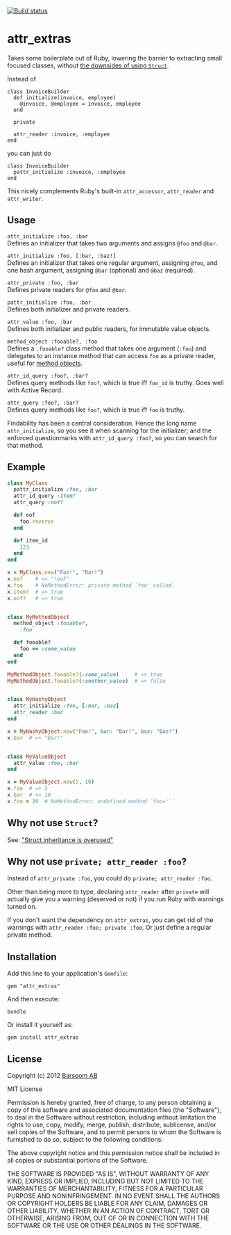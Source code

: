 [![Build status](https://secure.travis-ci.org/barsoom/attr_extras.png)](https://travis-ci.org/#!/barsoom/attr_extras/builds)

# attr\_extras

Takes some boilerplate out of Ruby, lowering the barrier to extracting small focused classes, without [the downsides of using `Struct`](http://thepugautomatic.com/2013/08/struct-inheritance-is-overused/).

Instead of

```
class InvoiceBuilder
  def initialize(invoice, employee)
    @invoice, @employee = invoice, employee
  end

  private

  attr_reader :invoice, :employee
end
```

you can just do

```
class InvoiceBuilder
  pattr_initialize :invoice, :employee
end
```

This nicely complements Ruby's built-in `attr_accessor`, `attr_reader` and `attr_writer`.


## Usage

`attr_initialize :foo, :bar`<br>
Defines an initializer that takes two arguments and assigns `@foo` and `@bar`.

`attr_initialize :foo, [:bar, :baz!]`<br>
Defines an initializer that takes one regular argument, assigning `@foo`, and one hash argument, assigning `@bar` (optional) and `@baz` (required).

`attr_private :foo, :bar`<br>
Defines private readers for `@foo` and `@bar`.

`pattr_initialize :foo, :bar`<br>
Defines both initializer and private readers.

`attr_value :foo, :bar`<br>
Defines both initializer and public readers, for immutable value objects.

`method_object :fooable?, :foo`<br>
Defines a `.fooable?` class method that takes one argument (`:foo`) and delegates to an instance method that can access `foo` as a private reader, useful for [method objects](http://refactoring.com/catalog/replaceMethodWithMethodObject.html).

`attr_id_query :foo?, :bar?`<br>
Defines query methods like `foo?`, which is true iff `foo_id` is truthy. Goes well with Active Record.

`attr_query :foo?, :bar?`<br>
Defines query methods like `foo?`, which is true iff `foo` is truthy.

Findability has been a central consideration.
Hence the long name `attr_initialize`, so you see it when scanning for the initializer;
and the enforced questionmarks with `attr_id_query :foo?`, so you can search for that method.


## Example

``` ruby
class MyClass
  pattr_initialize :foo, :bar
  attr_id_query :item?
  attr_query :oof?

  def oof
    foo.reverse
  end

  def item_id
    123
  end
end

x = MyClass.new("Foo!", "Bar!")
x.oof    # => "!ooF"
x.foo    # NoMethodError: private method `foo' called.
x.item?  # => true
x.oof?   # => true


class MyMethodObject
  method_object :fooable?,
    :foo

  def fooable?
    foo == :some_value
  end
end

MyMethodObject.fooable?(:some_value)     # => true
MyMethodObject.fooable?(:another_value)  # => false


class MyHashyObject
  attr_initialize :foo, [:bar, :baz]
  attr_reader :bar
end

x = MyHashyObject.new("Foo!", bar: "Bar!", baz: "Baz!")
x.bar  # => "Bar!"


class MyValueObject
  attr_value :foo, :bar
end

x = MyValueObject.new(5, 10)
x.foo  # => 5
x.bar  # => 10
x.foo = 20  # NoMethodError: undefined method `foo=''`
```

## Why not use `Struct`?

See: ["Struct inheritance is overused"](http://thepugautomatic.com/2013/08/struct-inheritance-is-overused/)


## Why not use `private; attr_reader :foo`?

Instead of `attr_private :foo`, you could do `private; attr_reader :foo`.

Other than being more to type, declaring `attr_reader` after `private` will actually give you a warning (deserved or not) if you run Ruby with warnings turned on.

If you don't want the dependency on `attr_extras`, you can get rid of the warnings with `attr_reader :foo; private :foo`. Or just define a regular private method.


## Installation

Add this line to your application's `Gemfile`:

    gem "attr_extras"

And then execute:

    bundle

Or install it yourself as:

    gem install attr_extras


## License

Copyright (c) 2012 [Barsoom AB](http://barsoom.se)

MIT License

Permission is hereby granted, free of charge, to any person obtaining
a copy of this software and associated documentation files (the
"Software"), to deal in the Software without restriction, including
without limitation the rights to use, copy, modify, merge, publish,
distribute, sublicense, and/or sell copies of the Software, and to
permit persons to whom the Software is furnished to do so, subject to
the following conditions:

The above copyright notice and this permission notice shall be
included in all copies or substantial portions of the Software.

THE SOFTWARE IS PROVIDED "AS IS", WITHOUT WARRANTY OF ANY KIND,
EXPRESS OR IMPLIED, INCLUDING BUT NOT LIMITED TO THE WARRANTIES OF
MERCHANTABILITY, FITNESS FOR A PARTICULAR PURPOSE AND
NONINFRINGEMENT. IN NO EVENT SHALL THE AUTHORS OR COPYRIGHT HOLDERS BE
LIABLE FOR ANY CLAIM, DAMAGES OR OTHER LIABILITY, WHETHER IN AN ACTION
OF CONTRACT, TORT OR OTHERWISE, ARISING FROM, OUT OF OR IN CONNECTION
WITH THE SOFTWARE OR THE USE OR OTHER DEALINGS IN THE SOFTWARE.
